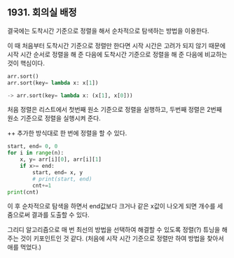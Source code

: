 ## 1931. 회의실 배정

결국에는 도착시간 기준으로 정렬을 해서 순차적으로 탐색하는 방법을 이용한다.

이 때 처음부터 도착시간 기준으로 정렬만 한다면 시작 시간은 고려가 되지 않기 때문에 시작 시간 순서로 정렬을 해 준 다음에 도착시간 기준으로 정렬을 해 준 다음에 비교하는 것이 핵심이다.

```python
arr.sort()
arr.sort(key= lambda x: x[1])

-> arr.sort(key= lambda x: (x[1], x[0]))
```

처음 정렬은 리스트에서 첫번째 원소 기준으로 정렬을 실행하고, 두번째 정렬은 2번째 원소 기준으로 정렬을 실행시켜 준다.

++ 추가한 방식대로 한 번에 정렬을 할 수 있다.

```python
start, end= 0, 0
for i in range(n):
    x, y= arr[i][0], arr[i][1]
    if x>= end:
        start, end= x, y
        # print(start, end)
        cnt+=1
print(cnt)
```

이 후 순차적으로 탐색을 하면서 end값보다 크거나 같은 x값이 나오게 되면 개수를 세줌으로써 결과를 도출할 수 있다.

그리디 알고리즘으로 매 번 최선의 방법을 선택하여 해결할 수 있도록 정렬(?) 튜닝을 해주는 것이 키포인트인 것 같다. (처음에 시작 시간 기준으로 정렬만 하여 방법을 찾아서 애를 먹었다.)